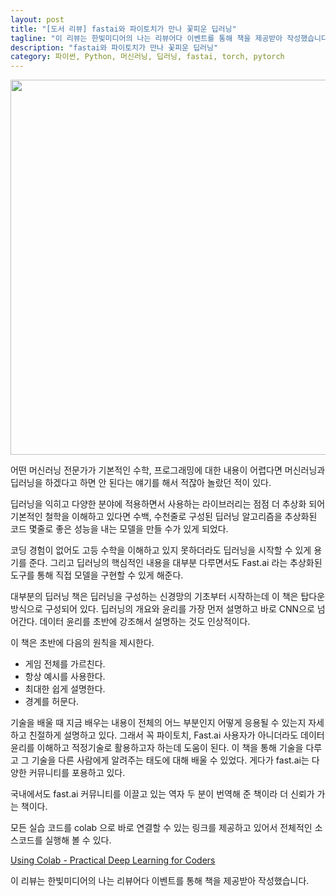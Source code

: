```yaml
---
layout: post
title: "[도서 리뷰] fastai와 파이토치가 만나 꽃피운 딥러닝"
tagline: "이 리뷰는 한빛미디어의 나는 리뷰어다 이벤트를 통해 책을 제공받아 작성했습니다. "
description: "fastai와 파이토치가 만나 꽃피운 딥러닝"
category: 파이썬, Python, 머신러닝, 딥러닝, fastai, torch, pytorch
---
```



<img src="https://i.imgur.com/DvTzUfP.jpg" width="600">

어떤 머신러닝 전문가가 기본적인 수학, 프로그래밍에 대한 내용이 어렵다면 머신러닝과 딥러닝을 하겠다고 하면 안 된다는 얘기를 해서 적잖아 놀랐던 적이 있다.

딥러닝을 익히고 다양한 분야에 적용하면서 사용하는 라이브러리는 점점 더 추상화 되어 기본적인 철학을 이해하고 있다면 수백, 수천줄로 구성된 딥러닝 알고리즘을 추상화된 코드 몇줄로 좋은 성능을 내는 모델을 만들 수가 있게 되었다.

코딩 경험이 없어도 고등 수학을 이해하고 있지 못하더라도 딥러닝을 시작할 수 있게 용기를 준다.
그리고 딥러닝의 핵심적인 내용을 대부분 다루면서도 Fast.ai 라는 추상화된 도구를 통해 직접 모델을 구현할 수 있게 해준다.

대부분의 딥러닝 책은 딥러닝을 구성하는 신경망의 기초부터 시작하는데 이 책은 탑다운방식으로 구성되어 있다.
딥러닝의 개요와 윤리를 가장 먼저 설명하고 바로 CNN으로 넘어간다.
데이터 윤리를 초반에 강조해서 설명하는 것도 인상적이다.

이 책은 초반에 다음의 원칙을 제시한다.

* 게임 전체를 가르친다.
* 항상 예시를 사용한다.
* 최대한 쉽게 설명한다.
* 경계를 허문다.

기술을 배울 때 지금 배우는 내용이 전체의 어느 부분인지 어떻게 응용될 수 있는지 자세하고 친절하게 설명하고 있다.
그래서 꼭 파이토치, Fast.ai 사용자가 아니더라도 데이터 윤리를 이해하고 적정기술로 활용하고자 하는데 도움이 된다.
이 책을 통해 기술을 다루고 그 기술을 다른 사람에게 알려주는 태도에 대해 배울 수 있었다.
게다가 fast.ai는 다양한 커뮤니티를 포용하고 있다.

국내에서도 fast.ai 커뮤니티를 이끌고 있는 역자 두 분이 번역해 준 책이라 더 신뢰가 가는 책이다.

모든 실습 코드를 colab 으로 바로 연결할 수 있는 링크를 제공하고 있어서 전체적인 소스코드를 실행해 볼 수 있다.

[Using Colab - Practical Deep Learning for Coders](https://course.fast.ai/start_colab)

이 리뷰는 한빛미디어의 나는 리뷰어다 이벤트를 통해 책을 제공받아 작성했습니다.
